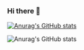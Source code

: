 ### Hi there 👋

[![Anurag's GitHub stats](https://github-readme-stats.vercel.app/api?username=w8ste&show_icons=true&theme=gruvbox&count_private=true&bg_color=00000000)](https://github.com/anuraghazra/github-readme-stats)


![Anurag's GitHub stats](https://github-readme-stats.vercel.app/api?username=w8ste&count_private=true)
